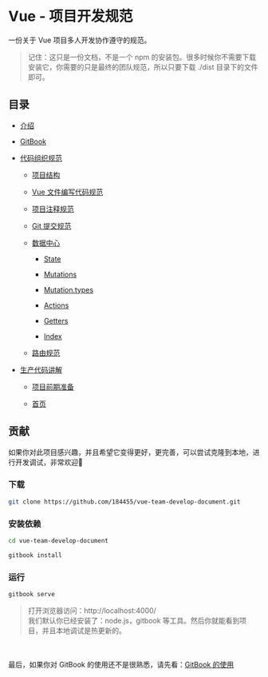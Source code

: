# Vue - 项目开发规范

一份关于 Vue 项目多人开发协作遵守的规范。

> 记住：这只是一份文档，不是一个 npm 的安装包。很多时候你不需要下载安装它，你需要的只是最终的团队规范，所以只要下载 ./dist 目录下的文件即可。

## 目录

* [介绍](./README.md)

* [GitBook](./gitbook/README.md)

* [代码组织规范](./coding-standard/README.md)

    * [项目结构](./coding-standard/catalog.md)

    * [Vue 文件编写代码规范](./coding-standard/vue-file.md)

    * [项目注释规范](./coding-standard/comment.md)

    * [Git 提交规范](./coding-standard/code-commit.md)

    * [数据中心](./coding-standard/store/README.md)
        
        * [State](./coding-standard/store/state.md)

        * [Mutations](./coding-standard/store/mutations.md)
        
        * [Mutation.types](./coding-standard/store/mutations.types.md)
        
        * [Actions](./coding-standard/store/actions.md)
        
        * [Getters](./coding-standard/store/getters.md)
        
        * [Index](./coding-standard/store/_index.md)

    * [路由规范](./coding-standard/router.md)

* [生产代码讲解](./project/README.md)

    * [项目前期准备](./project/project-prepare/README.md)

    * [首页](./project/home/view-home.md)

## 贡献

如果你对此项目感兴趣，并且希望它变得更好，更完善，可以尝试克隆到本地，进行开发调试，非常欢迎👏

### 下载
```bash
git clone https://github.com/184455/vue-team-develop-document.git
```

### 安装依赖
```bash
cd vue-team-develop-document

gitbook install
```

### 运行
```bash
gitbook serve
```
> 打开浏览器访问：http://localhost:4000/<br/>
我们默认你已经安装了：node.js，gitbook 等工具。然后你就能看到项目，并且本地调试是热更新的。

<br/><br/>
最后，如果你对 GitBook 的使用还不是很熟悉，请先看：[GitBook 的使用](./gitbook/README.md)
